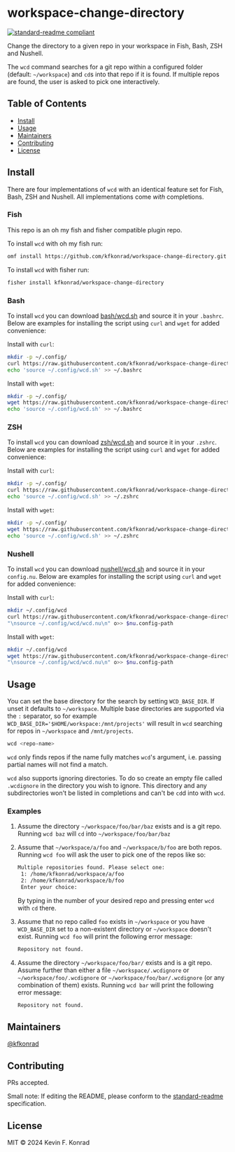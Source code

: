 # workspace-change-directory

[![standard-readme compliant](https://img.shields.io/badge/standard--readme-OK-green.svg?style=flat-square)](https://github.com/RichardLitt/standard-readme)

Change the directory to a given repo in your workspace in Fish, Bash, ZSH and Nushell.

The `wcd` command searches for a git repo within a configured folder (default: `~/workspace`) and `cd`s into
that repo if it is found. If multiple repos are found, the user is asked to pick one interactively.

## Table of Contents

- [Install](#install)
- [Usage](#usage)
- [Maintainers](#maintainers)
- [Contributing](#contributing)
- [License](#license)

## Install

There are four implementations of `wcd` with an identical feature set for Fish, Bash, ZSH and Nushell. All
implementations come _with_ completions.

### Fish

This repo is an oh my fish and fisher compatible plugin repo.

To install `wcd` with oh my fish run:

```sh
omf install https://github.com/kfkonrad/workspace-change-directory.git
```

To install `wcd` with fisher run:

```sh
fisher install kfkonrad/workspace-change-directory
```

### Bash

To install `wcd` you can download
[bash/wcd.sh](https://github.com/kfkonrad/workspace-change-directory/blob/main/bash/wcd.sh) and source it in your
`.bashrc`. Below are examples for installing the script using `curl` and `wget` for added convenience:

Install with `curl`:

```sh
mkdir -p ~/.config/
curl https://raw.githubusercontent.com/kfkonrad/workspace-change-directory/main/bash/wcd.sh -so ~/.config/wcd.sh
echo 'source ~/.config/wcd.sh' >> ~/.bashrc
```

Install with `wget`:

```sh
mkdir -p ~/.config/
wget https://raw.githubusercontent.com/kfkonrad/workspace-change-directory/main/bash/wcd.sh -qO ~/.config/wcd.sh
echo 'source ~/.config/wcd.sh' >> ~/.bashrc
```

### ZSH

To install `wcd` you can download
[zsh/wcd.sh](https://github.com/kfkonrad/workspace-change-directory/blob/main/zsh/wcd.sh) and source it in your
`.zshrc`. Below are examples for installing the script using `curl` and `wget` for added convenience:

Install with `curl`:

```sh
mkdir -p ~/.config/
curl https://raw.githubusercontent.com/kfkonrad/workspace-change-directory/main/zsh/wcd.sh -so ~/.config/wcd.sh
echo 'source ~/.config/wcd.sh' >> ~/.zshrc
```

Install with `wget`:

```sh
mkdir -p ~/.config/
wget https://raw.githubusercontent.com/kfkonrad/workspace-change-directory/main/zsh/wcd.sh -qO ~/.config/wcd.sh
echo 'source ~/.config/wcd.sh' >> ~/.zshrc
```

### Nushell

To install `wcd` you can download
[nushell/wcd.sh](https://github.com/kfkonrad/klone/blob/main/nushell/wcd.sh) and source it in your `config.nu`.
Below are examples for installing the script using `curl` and `wget` for added convenience:

Install with `curl`:

```sh
mkdir ~/.config/wcd
curl https://raw.githubusercontent.com/kfkonrad/workspace-change-directory/main/nushell/wcd.nu -so ~/.config/wcd/wcd.nu
"\nsource ~/.config/wcd/wcd.nu\n" o>> $nu.config-path
```

Install with `wget`:

```sh
mkdir ~/.config/wcd
wget https://raw.githubusercontent.com/kfkonrad/workspace-change-directory/main/nushell/wcd.nu -qO ~/.config/wcd/wcd.nu
"\nsource ~/.config/wcd/wcd.nu\n" o>> $nu.config-path
```

## Usage

You can set the base directory for the search by setting `WCD_BASE_DIR`. If unset it defaults to `~/workspace`. Multiple base directories are supported via the `:` separator, so for example `WCD_BASE_DIR='$HOME/workspace:/mnt/projects'` will result in `wcd` searching for repos in `~/workspace` and `/mnt/projects`.

```sh
wcd <repo-name>
```

`wcd` only finds repos if the name fully matches `wcd`'s argument, i.e. passing partial names will not find a match.

`wcd` also supports ignoring directories. To do so create an empty file called `.wcdignore` in
the directory you wish to ignore. This directory and any subdirectories won't be listed in completions and can't be
`cd`d into with `wcd`.

### Examples

1. Assume the directory `~/workspace/foo/bar/baz` exists and is a git repo. Running `wcd baz` will `cd` into
   `~/workspace/foo/bar/baz`
1. Assume that `~/workspace/a/foo` and `~/workspace/b/foo` are both repos. Running `wcd foo` will ask the user to pick
   one of the repos like so:

   ```txt
   Multiple repositories found. Please select one:
    1: /home/kfkonrad/workspace/a/foo
    2: /home/kfkonrad/workspace/b/foo
    Enter your choice:
   ```

   By typing in the number of your desired repo and pressing enter `wcd` with `cd` there.
1. Assume that no repo called `foo` exists in `~/workspace` or you have `WCD_BASE_DIR` set to a non-existent directory
  or `~/workspace` doesn't exist. Running `wcd foo` will print the following error message:

   ```txt
   Repository not found.
   ```

1. Assume the directory `~/workspace/foo/bar/` exists and is a git repo. Assume further than either a file
   `~/workspace/.wcdignore` or `~/workspace/foo/.wcdignore` or `~/workspace/foo/bar/.wcdignore` (or any combination of
   them) exists. Running `wcd bar` will print the following error message:

   ```txt
   Repository not found.
   ```

## Maintainers

[@kfkonrad](https://github.com/kfkonrad)

## Contributing

PRs accepted.

Small note: If editing the README, please conform to the
[standard-readme](https://github.com/RichardLitt/standard-readme) specification.

## License

MIT © 2024 Kevin F. Konrad
